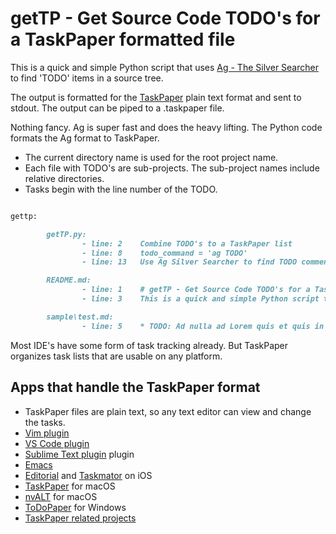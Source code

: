 # getTP - Get Source Code TODO's for a TaskPaper formatted file

This is a quick and simple Python script that uses [Ag - The Silver Searcher](https://github.com/ggreer/the_silver_searcher) to find 'TODO' items in a source tree.

The output is formatted for the [TaskPaper](https://www.taskpaper.com/) plain text format and sent to stdout. The output can be piped to a .taskpaper file.

Nothing fancy. Ag is super fast and does the heavy lifting. The Python code formats the Ag format to TaskPaper.

* The current directory name is used for the root project name.
* Each file with TODO's are sub-projects.  The sub-project names include relative directories.
* Tasks begin with the line number of the TODO.

```markdown

gettp:

        getTP.py:
                - line: 2    Combine TODO's to a TaskPaper list
                - line: 8    todo_command = 'ag TODO'
                - line: 13   Use Ag Silver Searcher to find TODO comments in source

        README.md:
                - line: 1    # getTP - Get Source Code TODO's for a TaskPaper formatted file
                - line: 3    This is a quick and simple Python script that uses [Ag - The Silver Searcher]...

        sample\test.md:
                - line: 5    * TODO: Ad nulla ad Lorem quis et quis in in laborum incididunt adipisicing occaecat id voluptate.

```

Most IDE's have some form of task tracking already. But TaskPaper organizes task lists that are usable on any platform.

## Apps that handle the TaskPaper format

* TaskPaper files are plain text, so any text editor can view and change the tasks.
* [Vim plugin](https://github.com/davidoc/taskpaper.vim)
* [VS Code plugin](https://github.com/sandy081/vscode-todotasks)
* [Sublime Text plugin](https://github.com/aziz/PlainTasks) plugin
* [Emacs](https://github.com/jedthehumanoid/taskpaper.el)
* [Editorial](http://omz-software.com/editorial/) and [Taskmator](https://www.facebook.com/Taskmator/) on iOS
* [TaskPaper](https://www.taskpaper.com/) for macOS
* [nvALT](http://brettterpstra.com/projects/nvalt/) for macOS
* [ToDoPaper](http://widefido.com/products/todopaper/) for Windows
* [TaskPaper related projects](http://www.hogbaysoftware.com/wiki/TaskPaperRelatedProjects)